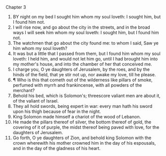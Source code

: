 

Chapter 3

1. BY night on my bed I sought him whom my soul loveth: I sought him, but I found him not.
2. I will rise now, and go about the city in the streets, and in the broad ways I will seek him whom my soul loveth: I sought him, but I found him not.
3. The watchmen that go about the city found me: to whom I said, Saw ye him whom my soul loveth?
4. It was but a little that I passed from them, but I found him whom my soul loveth: I held him, and would not let him go, until I had brought him into my mother's house, and into the chamber of her that conceived me.
5. I charge you, O ye daughters of Jerusalem, by the roes, and by the hinds of the field, that ye stir not up, nor awake my love, till he please.
6. ¶ Who is this that cometh out of the wilderness like pillars of smoke, perfumed with myrrh and frankincense, with all powders of the merchant?
7. Behold his bed, which is Solomon's; threescore valiant men are about it, of the valiant of Israel.
8. They all hold swords, being expert in war: every man hath his sword upon his thigh because of fear in the night.
9. King Solomon made himself a chariot of the wood of Lebanon.
10. He made the pillars thereof of silver, the bottom thereof of gold, the covering of it of purple, the midst thereof being paved with love, for the daughters of Jerusalem.
11. Go forth, O ye daughters of Zion, and behold king Solomon with the crown wherewith his mother crowned him in the day of his espousals, and in the day of the gladness of his heart.
